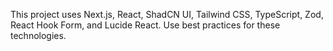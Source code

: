 <!-- Use this file to provide workspace-specific custom instructions to Copilot. For more details, visit https://code.visualstudio.com/docs/copilot/copilot-customization#_use-a-githubcopilotinstructionsmd-file -->

This project uses Next.js, React, ShadCN UI, Tailwind CSS, TypeScript, Zod, React Hook Form, and Lucide React. Use best practices for these technologies.
